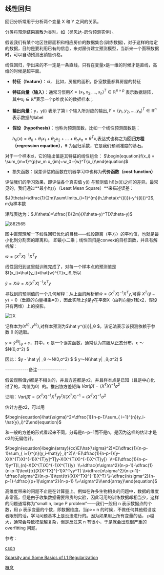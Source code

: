## 线性回归

回归分析常用于分析两个变量 X 和 Y 之间的关系。

分类将预测结果离散为类别。如（吴恩达-房价预测实例）。

假设我们有某个地区住房面积和相应房价的数据集合(训练数据)，对于这样的给定的数据，目的是要利用已有的信息，来对房价建立预测模型，当新来一个面积数据时，可以自动预测出销售价格。

线性回归，学出来的不一定是一条直线，只有在变量x是一维的时候才是直线，高维的时候是超平面。

- **特征（feature）**：xi， 比如，房屋的面积，卧室数量都算房屋的特征

- **特征向量（输入）**：通常习惯用$X=(x_1, x_2, ...,x_n)^T \in \mathbb{R}^{n\times p}$ 表示数据矩阵，其中$x_i \in \mathbb{R}^p$表示一个p维度长的数据样本；

- **输出向量**：y，y(i) 表示了第 i 个输入所对应的输出,$Y=(y_1, y_2, ...,y_n)^T \in \mathbb{R}^{n}$表示数据的label

- **假设（hypothesis）**：也称为预测函数，比如一个线性预测函数是：

  $h_\theta(x)=\theta_0+\theta_1x_1+\theta_2x_2+\dots+\theta_nx_n=\theta^Tx$,表达式也称之为**回归方程（regression equation）**，θ 为回归系数，它是我们预测准度的基石。

对于一个样本xi，它的输出值是其特征的线性组合： $\begin{equation}f(x_i) = \sum_{m=1}^{p}w_m x_{im}+w_0={w}^T{x_i}\end{equation}$

- 损失函数：误差评估的函数在机器学习中也称为**代价函数（cost function）**

评估我们的学习效果，即评估各个真实值 y(i) 与预测值 hθ(x(i))之间的差异。最常见的，我们通过**最小均方（Least Mean Square）**来描述误差：

$J(\theta)=\dfrac{1}{2m}\sum\limits_{i=1}^{m}(h_\theta(x^{(i)})-y^{(i)})^2$, m为样本数

矩阵表达为：$J(\theta)=\dfrac{1}{2m}(X\theta-y)^T(X\theta-y)$

![882565](https://github.com/appletrue/NoteML/blob/master/PICs/882565.jpg)

图中直观理解一下线性回归优化的目标——线段距离（平方）的平均值，也就是最小化到分割面的距离和。 即最小二乘；线性回归是convex的目标函数，并且有解析解：

$\begin{equation}\hat{w}=(X^{T}X)^{-1}X^{T}y\end{equation}$

线性回归到这里就训练完成了，对每一个样本点的预测值是$f(x_i)=\hat{y_i}=\hat{w}^{T}x_i$,所以

$\begin{equation}\hat{y} = X\hat{w} = X(X^{T}X)^{-1}X^{T}y\end{equation}$

寻找到的预测值的一个几何解释：从上面的解析解$\hat{w}=(X^{T}X)^{-1}X^{T}y$,可得 $X^T(\hat{y}-y)=0$（垂直的向量相乘=0），因此实际上$\hat{y}$是y在平面X（由列向量x1和x2，假设只有两维）上的投影。

![2X](https://github.com/appletrue/NoteML/blob/master/PICs/2X.jpg)

记样本为$(x^{(i)},y^{(i)})$,对样本预测为$\hat y^{(i)}|_θ $，该记法表示该预测依赖于参数 θ 的选取。

$y=\hat y^{(i)}|_θ + ε$，其中，ε 是一个误差函数，通常认为其服从正态分布，ε ～ $N(0,σ^2) $

因此：$y - \hat y| _θ $～$N(0,σ^2) $       $ y$～$N(\hat y| _θ,σ^2) $   

------------备注---------------

假设观察值yi都是不相关的，并且方差都是σ2，并且样本点是已知（且是中心化过了的，均值为0）的。推出协方差矩阵 $\begin{equation}Var(\hat{\beta}) = (X^{T}X)^{-1}\sigma^2\end{equation}$

证明：$\begin{equation}Var(\hat{\beta}) = (X^{T}X)^{-1}X^{T}yy^{t}X(X^{T}X)^{-1}=(X^{T}X)^{-1}\sigma^2\end{equation}$

估计方差σ2，可以用

$\begin{equation}\hat{\sigma}^2=\dfrac{1}{n-p-1}\sum_{	i=1}^{n}(y_i-\hat{y}_i)^2\end{equation}$

和一般的方差的形式看起来不同，分母是n−p−1而不是n，是因为这样的估计才是σ2的无偏估计。

$\begin{equation}\begin{array}{cc}E(\hat{\sigma}^2)=E(\dfrac{1}{n-p-1}\sum_{	i=1}^{n}(y_i-\hat{y}_i)^2)\\=E(\dfrac{1}{n-p-1}[y-X(X^{T}X)^{-1}X^{T}y]^T[y-X(X^{T}X)^{-1}X^{T}y]）\\=E(\dfrac{1}{n-p-1}y^T[I_{n}-X(X^{T}X)^{-1}X^{T}]y）\\=\dfrac{n\sigma^2}{n-p-1}-\dfrac{1}{n-p-1}\text{tr}(X(X^TX)^{-1}X^Tyy^T) \\=\dfrac{n\sigma^2}{n-p-1}-\dfrac{\sigma^2}{n-p-1}\text{tr}(X(X^TX)^{-1}X^T) \\=\dfrac{n\sigma^2}{n-p-1}-\dfrac{(p+1)\sigma^2}{n-p-1} \\=\sigma^2\\\end{array}\end{equation}$

高维度带来的问题不止是在计算量上。例如在许多生物相关的问题中，数据的维度 非常高，但是由于收集数据需要昂贵的实验，因此可用的训练数据却相当少，这样的问题通常称为“small n, large P problem”——我们一般用 n 表示数据点的个数，用 p  表示变量的个数，即数据维度。当p>= n  的时候，不做任何其他假设或者限制的话，学习问题基本上是没法进行的。因为如果用上所有变量的话， p越大，通常会导致模型越复杂，但是反过来 n 有很小，于是就会出现很严重的 overfitting 问题。



参考：

[csdn](https://blog.csdn.net/xbinworld/article/details/43919445)

[Sparsity and Some Basics of L1 Regularization](http://freemind.pluskid.org/machine-learning/sparsity-and-some-basics-of-l1-regularization/)

[概念](https://yoyoyohamapi.gitbooks.io/mit-ml/content/%E7%BA%BF%E6%80%A7%E5%9B%9E%E5%BD%92/articles/%E7%BA%BF%E6%80%A7%E5%9B%9E%E5%BD%92%E4%B8%8E%E6%A2%AF%E5%BA%A6%E4%B8%8B%E9%99%8D.html)
